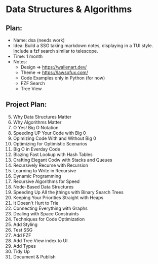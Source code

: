 # Data Structures & Algorithms

## Plan:

- Name: dsa (needs work)
- Idea: Build a SSG taking markdown notes, displaying in a TUI style. Include a fzf search similar to telescope.
- Time: 1 month
- Notes:
    - Design => https://wallenart.dev/
    - Theme => https://lawsofux.com/
    - Code Examples only in Python (for now)
    - FZF Search
    - Tree View


## Project Plan:

05. Why Data Structures Matter
06. Why Algorithms Matter
07. O Yes! Big O Notation
08. Speeding UP Your Code with Big 0
09. Opimizing Code With and Without Big 0
10. Optimizing for Optimistic Scenarios
11. Big O in Everday Code
12. Blazing Fast Lookup with Hash Tables
13. Crafting Elegant Codw with Stacks and Queues
14. Recursively Recurse with Recursion
15. Learning to Write in Recursive
16. Dynamic Programming
17. Recursive Algorithms for Speed
18. Node-Based Data Structures
19. Speeding Up All the jthings with Binary Search Trees
20. Keeping Your Priorities Straight with Heaps
21. It Doesn't Hurt to Trie
22. Connecting Everything with Graphs
23. Dealing with Space Constraints
24. Techniques for Code Optimization
25. Add Styling
26. Test SSG
27. Add FZF
28. Add Tree View index to UI
29. Add Types 
30. Tidy Up
31. Document & Publish




